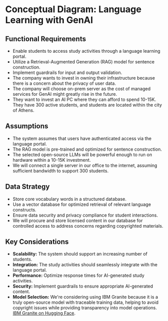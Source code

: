 # Conceptual Diagram: Language Learning with GenAI

## Functional Requirements
- Enable students to access study activities through a language learning portal.
- Utilize a Retrieval-Augmented Generation (RAG) model for sentence construction.
- Implement guardrails for input and output validation.
- The company wants to invest in owning their infrastructure because there is a concern about the privacy of user data.
- The company will choose on-prem server as the cost of managed services for GenAI might greatly rise in the future.
- They want to invest an AI PC where they can afford to spend 10-15K. They have 300 active students, and students are located within the city of Athens.

## Assumptions
- The system assumes that users have authenticated access via the language portal.
- The RAG model is pre-trained and optimized for sentence construction.
- The selected open-source LLMs will be powerful enough to run on hardware within a 10-15K investment.
- We will connect a single server in our office to the internet, assuming sufficient bandwidth to support 300 students.

## Data Strategy
- Store core vocabulary words in a structured database.
- Use a vector database for optimized retrieval of relevant language constructs.
- Ensure data security and privacy compliance for student interactions.
- We will procure and store licensed content in our database for controlled access to address concerns regarding copyrighted materials.

## Key Considerations
- **Scalability:** The system should support an increasing number of students.
- **Integration:** The study activities should seamlessly integrate with the language portal.
- **Performance:** Optimize response times for AI-generated study activities.
- **Security:** Implement guardrails to ensure appropriate AI-generated content.
- **Model Selection:** We're considering using IBM Granite because it is a truly open-source model with traceable training data, helping to avoid copyright issues while providing transparency into model operations. [IBM Granite on Hugging Face](https://huggingface.co/ibm-granite).
